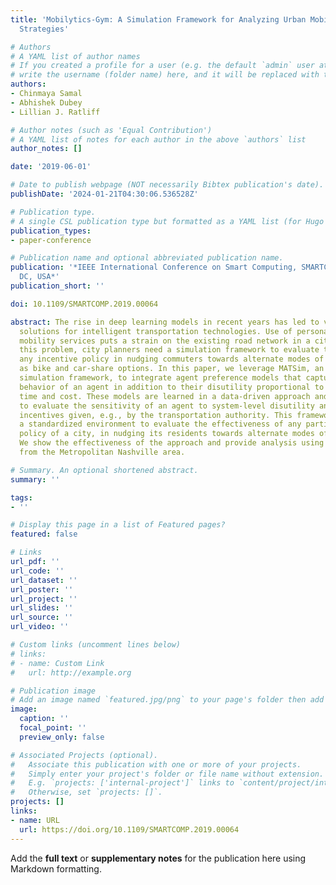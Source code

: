 ```yaml
---
title: 'Mobilytics-Gym: A Simulation Framework for Analyzing Urban Mobility Decision
  Strategies'

# Authors
# A YAML list of author names
# If you created a profile for a user (e.g. the default `admin` user at `content/authors/admin/`), 
# write the username (folder name) here, and it will be replaced with their full name and linked to their profile.
authors:
- Chinmaya Samal
- Abhishek Dubey
- Lillian J. Ratliff

# Author notes (such as 'Equal Contribution')
# A YAML list of notes for each author in the above `authors` list
author_notes: []

date: '2019-06-01'

# Date to publish webpage (NOT necessarily Bibtex publication's date).
publishDate: '2024-01-21T04:30:06.536528Z'

# Publication type.
# A single CSL publication type but formatted as a YAML list (for Hugo requirements).
publication_types:
- paper-conference

# Publication name and optional abbreviated publication name.
publication: '*IEEE International Conference on Smart Computing, SMARTCOMP 2019, Washington,
  DC, USA*'
publication_short: ''

doi: 10.1109/SMARTCOMP.2019.00064

abstract: The rise in deep learning models in recent years has led to various innovative
  solutions for intelligent transportation technologies. Use of personal and on-demand
  mobility services puts a strain on the existing road network in a city. To mitigate
  this problem, city planners need a simulation framework to evaluate the effect of
  any incentive policy in nudging commuters towards alternate modes of travel, such
  as bike and car-share options. In this paper, we leverage MATSim, an agent-based
  simulation framework, to integrate agent preference models that capture the altruistic
  behavior of an agent in addition to their disutility proportional to the travel
  time and cost. These models are learned in a data-driven approach and can be used
  to evaluate the sensitivity of an agent to system-level disutility and monetary
  incentives given, e.g., by the transportation authority. This framework provides
  a standardized environment to evaluate the effectiveness of any particular incentive
  policy of a city, in nudging its residents towards alternate modes of transportation.
  We show the effectiveness of the approach and provide analysis using a case study
  from the Metropolitan Nashville area.

# Summary. An optional shortened abstract.
summary: ''

tags:
- ''

# Display this page in a list of Featured pages?
featured: false

# Links
url_pdf: ''
url_code: ''
url_dataset: ''
url_poster: ''
url_project: ''
url_slides: ''
url_source: ''
url_video: ''

# Custom links (uncomment lines below)
# links:
# - name: Custom Link
#   url: http://example.org

# Publication image
# Add an image named `featured.jpg/png` to your page's folder then add a caption below.
image:
  caption: ''
  focal_point: ''
  preview_only: false

# Associated Projects (optional).
#   Associate this publication with one or more of your projects.
#   Simply enter your project's folder or file name without extension.
#   E.g. `projects: ['internal-project']` links to `content/project/internal-project/index.md`.
#   Otherwise, set `projects: []`.
projects: []
links:
- name: URL
  url: https://doi.org/10.1109/SMARTCOMP.2019.00064
---
```


Add the **full text** or **supplementary notes** for the publication here using Markdown formatting.
